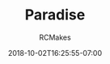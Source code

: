 ---
title: "Paradise"
date: 2018-10-02T16:25:55-07:00
draft: false
author: "RCMakes"
client: "RCMakes"
youtubeURL: "4nUhPx5jcR8"
videoName: "Paradise at RCMakes"
videoDescription: "Montage video of different tools in shop with a hula doll."
iframe: '<iframe width="560" height="315" src="https://www.youtube.com/embed/4nUhPx5jcR8" frameborder="0" allow="autoplay; encrypted-media" allowfullscreen></iframe>'
embedLink: "https://www.youtube.com/embed/4nUhPx5jcR8"
---